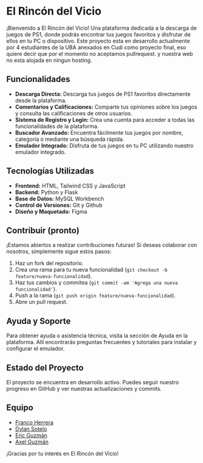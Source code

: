 # El Rincón del Vicio

¡Bienvenido a El Rincón del Vicio! Una plataforma dedicada a la descarga de juegos de PS1, donde podrás encontrar tus juegos favoritos y disfrutar de ellos en tu PC o dispositivo.
Este proyecto esta en desarrollo actualmente por 4 estudiantes de la UBA anexados en Cudi como proyecto final, eso quiere decir que por el momento no aceptamos pullrequest.
y nuestra web no esta alojada en ningun hosting.

## Funcionalidades

- **Descarga Directa:** Descarga tus juegos de PS1 favoritos directamente desde la plataforma.
- **Comentarios y Calificaciones:** Comparte tus opiniones sobre los juegos y consulta las calificaciones de otros usuarios.
- **Sistema de Registro y Login:** Crea una cuenta para acceder a todas las funcionalidades de la plataforma.
- **Buscador Avanzado:** Encuentra fácilmente tus juegos por nombre, categoría o mediante una búsqueda rápida.
- **Emulador Integrado:** Disfruta de tus juegos en tu PC utilizando nuestro emulador integrado.

## Tecnologías Utilizadas

- **Frontend:** HTML, Tailwind CSS y JavaScript
- **Backend:** Python y Flask
- **Base de Datos:** MySQL Workbench
- **Control de Versiones:** Git y Github
- **Diseño y Maquetado:** Figma

## Contribuir (pronto)

¡Estamos abiertos a realizar contribuciones futuras! Si deseas colaborar con nosotros, simplemente sigue estos pasos:

1. Haz un fork del repositorio.
2. Crea una rama para tu nueva funcionalidad (`git checkout -b feature/nueva-funcionalidad`).
3. Haz tus cambios y commitea (`git commit -am 'Agrega una nueva funcionalidad'`).
4. Push a la rama (`git push origin feature/nueva-funcionalidad`).
5. Abre un pull request.

## Ayuda y Soporte

Para obtener ayuda o asistencia técnica, visita la sección de Ayuda en la plataforma. Allí encontrarás preguntas frecuentes y tutoriales para instalar y configurar el emulador.

## Estado del Proyecto

El proyecto se encuentra en desarrollo activo. Puedes seguir nuestro progreso en GitHub y ver nuestras actualizaciones y commits.

## Equipo

- [Franco Herrera](https://github.com/zfranco21)
- [Dylan Sotelo](https://github.com/DylanDSP10)
- [Eric Guzmán](https://github.com/Ericguzman1997)
- [Axel Guzmán](...)

¡Gracias por tu interés en El Rincón del Vicio!
